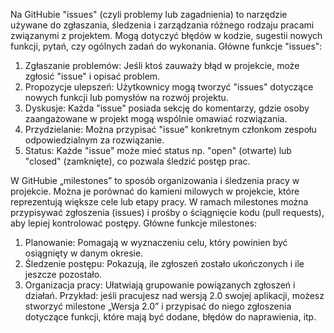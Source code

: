 Na GitHubie "issues" (czyli problemy lub zagadnienia) to narzędzie używane do zgłaszania, śledzenia i zarządzania różnego rodzaju pracami związanymi z projektem. Mogą dotyczyć błędów w kodzie, sugestii nowych funkcji, pytań, czy ogólnych zadań do wykonania.
Główne funkcje "issues":

1. Zgłaszanie problemów: Jeśli ktoś zauważy błąd w projekcie, może zgłosić "issue" i opisać problem.
2. Propozycje ulepszeń: Użytkownicy mogą tworzyć "issues" dotyczące nowych funkcji lub pomysłów na rozwój projektu.
3. Dyskusje: Każda "issue" posiada sekcję do komentarzy, gdzie osoby zaangażowane w projekt mogą wspólnie omawiać rozwiązania.
4. Przydzielanie: Można przypisać "issue" konkretnym członkom zespołu odpowiedzialnym za rozwiązanie.
5. Status: Każde "issue" może mieć status np. "open" (otwarte) lub "closed" (zamknięte), co pozwala śledzić postęp prac.

W GitHubie „milestones” to sposób organizowania i śledzenia pracy w projekcie. Można je porównać do kamieni milowych w projekcie, które reprezentują większe cele lub etapy pracy. W ramach milestones można przypisywać zgłoszenia (issues) i prośby o ściągnięcie kodu (pull requests), aby lepiej kontrolować postępy.
Główne funkcje milestones:

1. Planowanie: Pomagają w wyznaczeniu celu, który powinien być osiągnięty w danym okresie.
2. Śledzenie postępu: Pokazują, ile zgłoszeń zostało ukończonych i ile jeszcze pozostało.
3. Organizacja pracy: Ułatwiają grupowanie powiązanych zgłoszeń i działań.
   Przykład: jeśli pracujesz nad wersją 2.0 swojej aplikacji, możesz stworzyć milestone „Wersja 2.0” i przypisać do niego zgłoszenia dotyczące funkcji, które mają być dodane, błędów do naprawienia, itp.
